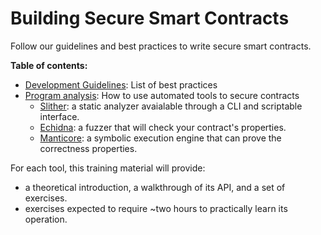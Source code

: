 # Building Secure Smart Contracts

Follow our guidelines and best practices to write secure smart contracts.

**Table of contents:**

- [Development Guidelines](./development-guidelines): List of best practices
- [Program analysis](./program-analysis): How to use automated tools to secure contracts
  - [Slither](./program-analysis/slither): a static analyzer avaialable through a CLI and scriptable interface.
  - [Echidna](./program-analysis/echidna): a fuzzer that will check your contract's properties.
  - [Manticore](./program-analysis/manticore): a symbolic execution engine that can prove the correctness properties.

For each tool, this training material will provide:

- a theoretical introduction, a walkthrough of its API, and a set of exercises.
- exercises expected to require ~two hours to practically learn its operation.
